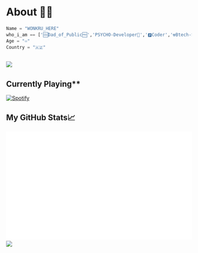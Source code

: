 # About 👨‍💻
```python
Name = "WONKRU_HERE"
who_i_am == ['🆒️Dad_of_Public🆓️','PSYCHO-Developer💯','🅿️Coder','☢️Btech-Student','🚫Noobie']
Age = "♾️"
Country = "🇦🇿"
```
<br>
   <img           src="https://camo.githubusercontent.com/992babdffd8c74a1502de375fbdf7e4d54773242/68747470733a2f2f6d656469612e67697068792e636f6d2f6d656469612f53576f536b4e36447854737a71494b4571762f67697068792e676966" width="495px">


## Currently Playing**
[![Spotify](https://novatorem.vercel.app/api/spotify)](https://www.last.fm/user/AmaanAhmed)


## My GitHub Stats📈


<a>
  
  ![](https://github.com/wonkru-bot/stats/blob/master/generated/overview.svg)
  ![](https://github.com/wonkru-bot/stats/blob/master/generated/languages.svg)
 
</a>

  
